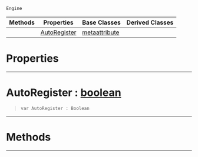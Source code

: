  `Engine`

|Methods|Properties|Base Classes|Derived Classes|
|---|---|---|---|
| |[ AutoRegister](https://github.com/zeroengineteam/ZeroDocs/blob/master/code_reference/class_reference/metaeditorscriptobject.markdown#autoregister-zero-engine)|[metaattribute](https://github.com/zeroengineteam/ZeroDocs/blob/master/code_reference/class_reference/metaattribute.markdown)| |


 #  Properties


---  
 #  AutoRegister : [boolean](https://github.com/zeroengineteam/ZeroDocs/blob/master/code_reference/zilch_base_types/boolean.markdown)

> 
> ``` lang=cpp, name=Zilch
> var AutoRegister : Boolean


---  
 #  Methods


---  
 

 